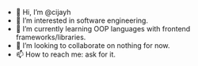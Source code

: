 - 👋 Hi, I’m @cijayh
- 👀 I’m interested in software engineering.
- 🌱 I’m currently learning OOP languages with frontend frameworks/libraries.
- 💞️ I’m looking to collaborate on nothing for now. 
- 📫 How to reach me: ask for it.

<!---
cijayh/cijayh is a ✨ special ✨ repository because its `README.md` (this file) appears on your GitHub profile.
You can click the Preview link to take a look at your changes.
--->
